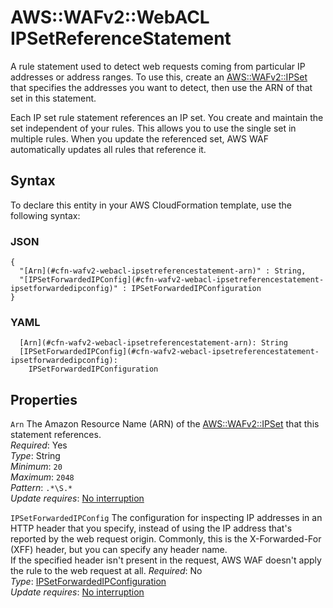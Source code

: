 # AWS::WAFv2::WebACL IPSetReferenceStatement<a name="aws-properties-wafv2-webacl-ipsetreferencestatement"></a>

A rule statement used to detect web requests coming from particular IP addresses or address ranges\. To use this, create an [AWS::WAFv2::IPSet](aws-resource-wafv2-ipset.md) that specifies the addresses you want to detect, then use the ARN of that set in this statement\.

Each IP set rule statement references an IP set\. You create and maintain the set independent of your rules\. This allows you to use the single set in multiple rules\. When you update the referenced set, AWS WAF automatically updates all rules that reference it\.

## Syntax<a name="aws-properties-wafv2-webacl-ipsetreferencestatement-syntax"></a>

To declare this entity in your AWS CloudFormation template, use the following syntax:

### JSON<a name="aws-properties-wafv2-webacl-ipsetreferencestatement-syntax.json"></a>

```
{
  "[Arn](#cfn-wafv2-webacl-ipsetreferencestatement-arn)" : String,
  "[IPSetForwardedIPConfig](#cfn-wafv2-webacl-ipsetreferencestatement-ipsetforwardedipconfig)" : IPSetForwardedIPConfiguration
}
```

### YAML<a name="aws-properties-wafv2-webacl-ipsetreferencestatement-syntax.yaml"></a>

```
  [Arn](#cfn-wafv2-webacl-ipsetreferencestatement-arn): String
  [IPSetForwardedIPConfig](#cfn-wafv2-webacl-ipsetreferencestatement-ipsetforwardedipconfig):
    IPSetForwardedIPConfiguration
```

## Properties<a name="aws-properties-wafv2-webacl-ipsetreferencestatement-properties"></a>

`Arn` <a name="cfn-wafv2-webacl-ipsetreferencestatement-arn"></a>
The Amazon Resource Name \(ARN\) of the [AWS::WAFv2::IPSet](aws-resource-wafv2-ipset.md) that this statement references\.  
_Required_: Yes  
_Type_: String  
_Minimum_: `20`  
_Maximum_: `2048`  
_Pattern_: `.*\S.*`  
_Update requires_: [No interruption](https://docs.aws.amazon.com/AWSCloudFormation/latest/UserGuide/using-cfn-updating-stacks-update-behaviors.html#update-no-interrupt)

`IPSetForwardedIPConfig` <a name="cfn-wafv2-webacl-ipsetreferencestatement-ipsetforwardedipconfig"></a>
The configuration for inspecting IP addresses in an HTTP header that you specify, instead of using the IP address that's reported by the web request origin\. Commonly, this is the X\-Forwarded\-For \(XFF\) header, but you can specify any header name\.  
If the specified header isn't present in the request, AWS WAF doesn't apply the rule to the web request at all\.
_Required_: No  
_Type_: [IPSetForwardedIPConfiguration](aws-properties-wafv2-webacl-ipsetforwardedipconfiguration.md)  
_Update requires_: [No interruption](https://docs.aws.amazon.com/AWSCloudFormation/latest/UserGuide/using-cfn-updating-stacks-update-behaviors.html#update-no-interrupt)
